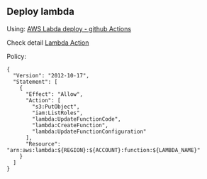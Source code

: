 ## Deploy lambda 
Using: [AWS Labda deploy - github Actions](https://github.com/marketplace/actions/aws-lambda-deploy)

Check detail [Lambda Action](https://github.com/appleboy/lambda-action)

Policy:
~~~
{
  "Version": "2012-10-17",
  "Statement": [
    {
      "Effect": "Allow",
      "Action": [
        "s3:PutObject",
        "iam:ListRoles",
        "lambda:UpdateFunctionCode",
        "lambda:CreateFunction",
        "lambda:UpdateFunctionConfiguration"
      ],
      "Resource": "arn:aws:lambda:${REGION}:${ACCOUNT}:function:${LAMBDA_NAME}"
    }
  ]
}
~~~

